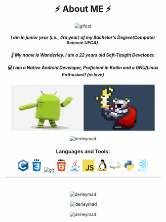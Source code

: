 <h1 align="center">⚡️ About ME ⚡️</h1>
<p align="center" >
  <img src="https://github.com/derleymad/derleymad/blob/91c86288d846cad6e62366ff6ce1a6cc7025fe6b/gimme-code-gimme.gif" alt="gifcat" width="230px" height="150">
  </p>
<h5 align="center">I am in junior year (i.e., 4rd year) of my Bachelor's Degree(Computer Science UFCA).</h5>
<h5 align="center">🧔 My name is Wanderley. I am a 22 years old Seft-Taught Developer.</h5>
<h5 align="center">💻 I am a Native Android Developer, Proficient in Kotlin and a GNU/Linux Enthusiast! (in love) </h5>

<div align="center">
    <img src="https://github.com/derleymad/derleymad/blob/main/robot-android.gif" alt="gifcat" width="230px" height="150">
    <img src="https://github.com/derleymad/derleymad/blob/main/rotmg-oryx.gif?raw=true" alt="oryx" width="230px" height="150">
  </div>
  

<p align="center"> <img src="https://komarev.com/ghpvc/?username=derleymad&label=Profile%20views&color=0e75b6&style=flat" alt="derleymad" /> </p>

<h3 align="center">Languages and Tools:</h3>
<p align="center">
  <a href="https://www.cprogramming.com/" target="_blank" rel="noreferrer">
    <img src="https://raw.githubusercontent.com/devicons/devicon/master/icons/c/c-original.svg" alt="c" width="40" height="40"/> </a>
  <a href="https://www.w3schools.com/css/" target="_blank" rel="noreferrer"> 
    <img src="https://raw.githubusercontent.com/devicons/devicon/master/icons/css3/css3-original-wordmark.svg" alt="css3" width="40" height="40"/> </a>
  <a href="https://git-scm.com/" target="_blank" rel="noreferrer"> 
    <img src="https://www.vectorlogo.zone/logos/git-scm/git-scm-icon.svg" alt="git" width="40" height="40"/> </a>
  <a href="https://www.w3.org/html/" target="_blank" rel="noreferrer">
    <img src="https://raw.githubusercontent.com/devicons/devicon/master/icons/html5/html5-original-wordmark.svg" alt="html5" width="40" height="40"/> </a>
  <a href="https://www.java.com" target="_blank" rel="noreferrer">
    <img src="https://raw.githubusercontent.com/devicons/devicon/master/icons/java/java-original.svg" alt="java" width="40" height="40"/> </a>
  <a href="https://developer.mozilla.org/en-US/docs/Web/JavaScript" target="_blank" rel="noreferrer">
    <img src="https://raw.githubusercontent.com/devicons/devicon/master/icons/javascript/javascript-original.svg" alt="javascript" width="40" height="40"/> </a>
  <a href="https://www.linux.org/" target="_blank" rel="noreferrer"> 
    <img src="https://raw.githubusercontent.com/devicons/devicon/master/icons/linux/linux-original.svg" alt="linux" width="40" height="40"/> </a>
  <a href="https://www.mysql.com/" target="_blank" rel="noreferrer"> 
    <img src="https://raw.githubusercontent.com/devicons/devicon/master/icons/mysql/mysql-original-wordmark.svg" alt="mysql" width="40" height="40"/> </a>
  <a href="https://www.python.org" target="_blank" rel="noreferrer">
    <img src="https://raw.githubusercontent.com/devicons/devicon/master/icons/python/python-original.svg" alt="python" width="40" height="40"/> </a>
  <a href="https://reactjs.org/" target="_blank" rel="noreferrer">
    <img src="https://raw.githubusercontent.com/devicons/devicon/master/icons/react/react-original-wordmark.svg" alt="react" width="40" height="40"/> </a>
</p>
<hr>
<br>

<p align="center">
  <img align="center" src="https://github-readme-stats.vercel.app/api/top-langs?username=derleymad&theme=dark&show_icons=true&locale=en&layout=compact" alt="derleymad" /></p>

<p align="center">&nbsp;<img align="center" src="https://github-readme-stats.vercel.app/api?username=derleymad&theme=dark&show_icons=true&locale=en" alt="derleymad" /></p>

<p align="center"><img align="center" src="https://github-readme-streak-stats.herokuapp.com/?user=derleymad&theme=dark&" alt="derleymad" /></p>


